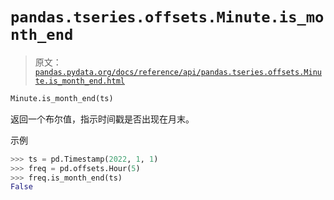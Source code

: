 # `pandas.tseries.offsets.Minute.is_month_end`

> 原文：[`pandas.pydata.org/docs/reference/api/pandas.tseries.offsets.Minute.is_month_end.html`](https://pandas.pydata.org/docs/reference/api/pandas.tseries.offsets.Minute.is_month_end.html)

```py
Minute.is_month_end(ts)
```

返回一个布尔值，指示时间戳是否出现在月末。

示例

```py
>>> ts = pd.Timestamp(2022, 1, 1)
>>> freq = pd.offsets.Hour(5)
>>> freq.is_month_end(ts)
False 
```
